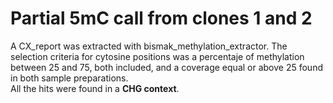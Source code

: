 # Partial 5mC call from clones 1 and 2

A CX_report was extracted with bismak_methylation_extractor. The selection criteria for cytosine positions was a percentaje of methylation between 25 and 75, both included, and a coverage equal or above 25 found in both sample preparations.  
All the hits were found in a **CHG context**.
